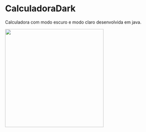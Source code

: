 # CalculadoraDark
Calculadora com modo escuro e modo claro desenvolvida em java.

<img src="CalculadoraDark/src/image/calculadora.gif" width="320px">

  
  
  
